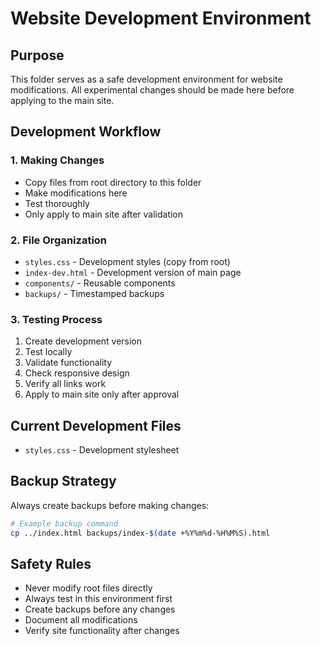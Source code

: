 # Website Development Environment

## Purpose
This folder serves as a safe development environment for website modifications. All experimental changes should be made here before applying to the main site.

## Development Workflow

### 1. Making Changes
- Copy files from root directory to this folder
- Make modifications here
- Test thoroughly
- Only apply to main site after validation

### 2. File Organization
- `styles.css` - Development styles (copy from root)
- `index-dev.html` - Development version of main page
- `components/` - Reusable components
- `backups/` - Timestamped backups

### 3. Testing Process
1. Create development version
2. Test locally
3. Validate functionality
4. Check responsive design
5. Verify all links work
6. Apply to main site only after approval

## Current Development Files
- `styles.css` - Development stylesheet

## Backup Strategy
Always create backups before making changes:
```bash
# Example backup command
cp ../index.html backups/index-$(date +%Y%m%d-%H%M%S).html
```

## Safety Rules
- Never modify root files directly
- Always test in this environment first
- Create backups before any changes
- Document all modifications
- Verify site functionality after changes
